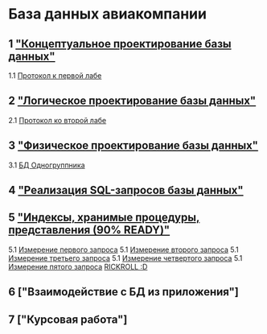 # База данных авиакомпании

## 1 ["Концептуальное проектирование базы данных"](docs/lab1.png)

1.1 [Протокол к первой лабе](docs/Zhaba_BD_1.docx)

## 2 ["Логическое проектирование базы данных"](docs/lab2.png)

2.1 [Протокол ко второй лабе](docs/Zhaba_BD_2.docx)

## 3 ["Физическое проектирование базы данных"](files/Zhaba_BD_3.sql)
3.1 [БД Одногруппника](files/Zhaba_Mishi.sql)

## 4 ["Реализация SQL-запросов базы данных"](files/Zhaba_BD_4.sql)

## 5 ["Индексы, хранимые процедуры, представления (90% READY)"](files/Zhaba_BD_5.sql)
5.1 [Измерение первого запроса]()
5.1 [Измерение второго запроса]()
5.1 [Измерение третьего запроса]()
5.1 [Измерение четвертого запроса]()
5.1 [Измерение пятого запроса]()
[RICKROLL :D](https://youtu.be/dQw4w9WgXcQ)
## 6 ["Взаимодействие с БД из приложения"]

## 7 ["Курсовая работа"]
